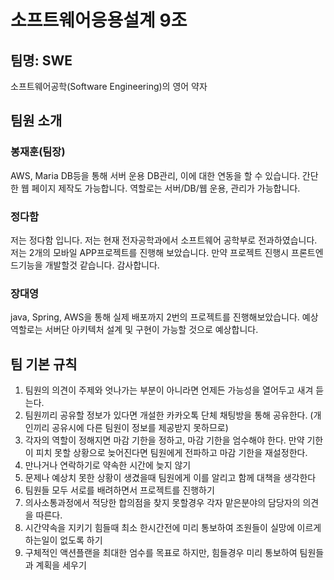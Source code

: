 # 소프트웨어응용설계 9조

## 팀명: SWE
소프트웨어공학(Software Engineering)의 영어 약자

## 팀원 소개
### 봉재훈(팀장)
AWS, Maria DB등을 통해 서버 운용 DB관리, 이에 대한 연동을 할 수 있습니다. 간단한 웹 페이지 제작도 가능합니다. 역할로는 서버/DB/웹 운용, 관리가 가능합니다.
### 정다함
저는 정다함 입니다. 저는 현재 전자공학과에서 소프트웨어 공학부로 전과하였습니다. 저는 2개의 모바일 APP프로젝트를 진행해 보았습니다. 만약 프로젝트 진행시 프론트엔드기능을 개발할것 같습니다. 감사합니다.
### 장대영
java, Spring, AWS을 통해 실제 배포까지 2번의 프로젝트를 진행해보았습니다. 예상 역할로는 서버단 아키텍처 설계 및 구현이 가능할 것으로 예상합니다.

## 팀 기본 규칙
1. 팀원의 의견이 주제와 엇나가는 부분이 아니라면 언제든 가능성을 열어두고 새겨 듣는다.
2. 팀원끼리 공유할 정보가 있다면 개설한 카카오톡 단체 채팅방을 통해 공유한다. (개인끼리 공유시에 다른 팀원이 정보를 제공받지 못하므로)
3. 각자의 역할이 정해지면 마감 기한을 정하고, 마감 기한을 엄수해야 한다. 만약 기한이 피치 못할 상황으로 늦어진다면 팀원에게 전파하고 마감 기한을 재설정한다.
4. 만나거나 연락하기로 약속한 시간에 늦지 않기
5. 문제나 예상치 못한 상황이 생겼을때 팀원에게 이를 알리고 함께 대책을 생각한다
6. 팀원들 모두 서로를 배려하면서 프로젝트를 진행하기
7. 의사소통과정에서 적당한 합의점을 찾지 못할경우 각자 맡은분야의 담당자의 의견을 따른다.
8. 시간약속을 지키기 힘들때 최소 한시간전에 미리 통보하여 조원들이 실망에 이르게하는일이 없도록 하기
9. 구체적인 액션플랜을 최대한 엄수를 목표로 하지만, 힘들경우 미리 통보하여 팀원들과 계획을 세우기
